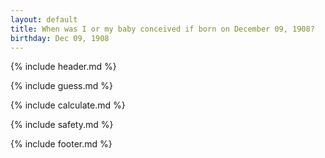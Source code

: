 ```yaml
---
layout: default
title: When was I or my baby conceived if born on December 09, 1908?
birthday: Dec 09, 1908
---
```


{% include header.md %}

{% include guess.md %}

{% include calculate.md %}

{% include safety.md %}

{% include footer.md %}



